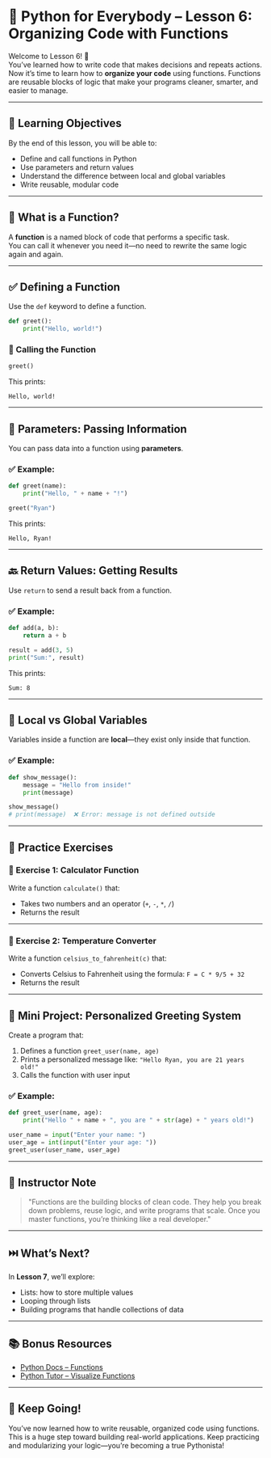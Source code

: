 # 🐍 Python for Everybody – Lesson 6: Organizing Code with Functions

Welcome to Lesson 6! 🎉  
You’ve learned how to write code that makes decisions and repeats actions. Now it’s time to learn how to **organize your code** using functions. Functions are reusable blocks of logic that make your programs cleaner, smarter, and easier to manage.

---

## 🎯 Learning Objectives

By the end of this lesson, you will be able to:

- Define and call functions in Python  
- Use parameters and return values  
- Understand the difference between local and global variables  
- Write reusable, modular code

---

## 🧩 What is a Function?

A **function** is a named block of code that performs a specific task.  
You can call it whenever you need it—no need to rewrite the same logic again and again.

---

## ✅ Defining a Function

Use the `def` keyword to define a function.

```python
def greet():
    print("Hello, world!")
```

### 🔹 Calling the Function

```python
greet()
```

This prints:  
```
Hello, world!
```

---

## 🎯 Parameters: Passing Information

You can pass data into a function using **parameters**.

### ✅ Example:

```python
def greet(name):
    print("Hello, " + name + "!")
```

```python
greet("Ryan")
```

This prints:  
```
Hello, Ryan!
```

---

## 🔙 Return Values: Getting Results

Use `return` to send a result back from a function.

### ✅ Example:

```python
def add(a, b):
    return a + b

result = add(3, 5)
print("Sum:", result)
```

This prints:  
```
Sum: 8
```

---

## 🧠 Local vs Global Variables

Variables inside a function are **local**—they exist only inside that function.

### ✅ Example:

```python
def show_message():
    message = "Hello from inside!"
    print(message)

show_message()
# print(message)  ❌ Error: message is not defined outside
```

---

## 🧪 Practice Exercises

### 📝 Exercise 1: Calculator Function

Write a function `calculate()` that:

- Takes two numbers and an operator (`+`, `-`, `*`, `/`)  
- Returns the result

---

### 📝 Exercise 2: Temperature Converter

Write a function `celsius_to_fahrenheit(c)` that:

- Converts Celsius to Fahrenheit using the formula: `F = C * 9/5 + 32`  
- Returns the result

---

## 🧪 Mini Project: Personalized Greeting System

Create a program that:

1. Defines a function `greet_user(name, age)`  
2. Prints a personalized message like: `"Hello Ryan, you are 21 years old!"`  
3. Calls the function with user input

### ✅ Example:

```python
def greet_user(name, age):
    print("Hello " + name + ", you are " + str(age) + " years old!")

user_name = input("Enter your name: ")
user_age = int(input("Enter your age: "))
greet_user(user_name, user_age)
```

---

## 💬 Instructor Note

> "Functions are the building blocks of clean code. They help you break down problems, reuse logic, and write programs that scale. Once you master functions, you’re thinking like a real developer."

---

## ⏭️ What’s Next?

In **Lesson 7**, we’ll explore:

- Lists: how to store multiple values  
- Looping through lists  
- Building programs that handle collections of data

---

## 📚 Bonus Resources

- [Python Docs – Functions](https://docs.python.org/3/tutorial/controlflow.html#defining-functions)
- [Python Tutor – Visualize Functions](https://pythontutor.com/)

---

## 🙌 Keep Going!

You’ve now learned how to write reusable, organized code using functions.  
This is a huge step toward building real-world applications. Keep practicing and modularizing your logic—you’re becoming a true Pythonista!
